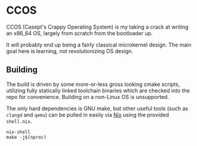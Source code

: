 # CCOS

CCOS (Casept's Crappy Operating System) is my taking a crack at writing an x86_64 OS, largely from scratch from the bootloader up.

It will probably end up being a fairly classical microkernel design. The main goal here is learning, not revolutionizing OS design.

## Building

The build is driven by some more-or-less gross looking cmake scripts, utilizing fully statically linked toolchain binaries which are checked into the repo for convenience. Building on a non-Linux OS is unsupported.

The only hard dependencies is GNU make, but other useful tools (such as `clangd` and `qemu`) can be pulled in easily via [Nix](https://nixos.org/download.html) using the provided `shell.nix`.

```shell
nix-shell
make -j$(nproc)
```
